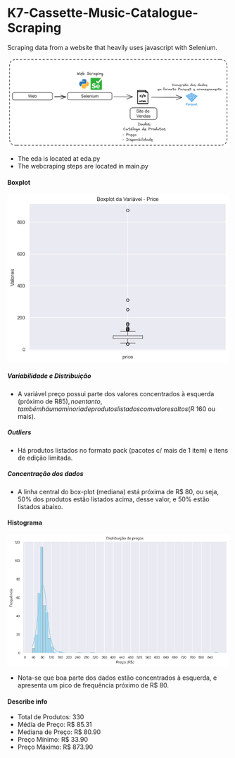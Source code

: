 # K7-Cassette-Music-Catalogue-Scraping
Scraping data from a website that heavily uses javascript with Selenium.

![alt text](image-2.png)

- The eda is located at eda.py
- The webcraping steps are located in main.py

#### Boxplot
![alt text](image.png)

##### Variabilidade e Distribuição
- A variável preço possui parte dos valores concentrados à esquerda (próximo de R$ 85), no entanto, também há uma minoria de produtos listados com valores altos (R$ 160 ou mais).

##### Outliers
- Há produtos listados no formato pack (pacotes c/ mais de 1 item) e itens de edição limitada.

##### Concentração dos dados
- A linha central do box-plot (mediana) está próxima de R$ 80, ou seja, 50% dos produtos estão listados acima, desse valor, e 50% estão listados abaixo.

#### Histograma
![alt text](image-1.png)
- Nota-se que boa parte dos dados estão concentrados à esquerda, e apresenta um pico de frequência próximo de R$ 80.

#### Describe info
- Total de Produtos: 330
- Média de Preço: R$ 85.31
- Mediana de Preço: R$ 80.90
- Preço Mínimo: R$ 33.90
- Preço Máximo: R$ 873.90